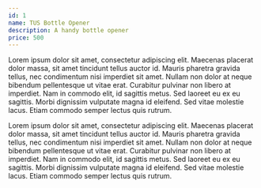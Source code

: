 ```yaml
---
id: 1
name: TUS Bottle Opener
description: A handy bottle opener
price: 500
---
```


Lorem ipsum dolor sit amet, consectetur adipiscing elit. Maecenas placerat dolor massa, sit amet tincidunt tellus auctor id. Mauris pharetra gravida tellus, nec condimentum nisi imperdiet sit amet. Nullam non dolor at neque bibendum pellentesque ut vitae erat. Curabitur pulvinar non libero at imperdiet. Nam in commodo elit, id sagittis metus. Sed laoreet eu ex eu sagittis. Morbi dignissim vulputate magna id eleifend. Sed vitae molestie lacus. Etiam commodo semper lectus quis rutrum.

Lorem ipsum dolor sit amet, consectetur adipiscing elit. Maecenas placerat dolor massa, sit amet tincidunt tellus auctor id. Mauris pharetra gravida tellus, nec condimentum nisi imperdiet sit amet. Nullam non dolor at neque bibendum pellentesque ut vitae erat. Curabitur pulvinar non libero at imperdiet. Nam in commodo elit, id sagittis metus. Sed laoreet eu ex eu sagittis. Morbi dignissim vulputate magna id eleifend. Sed vitae molestie lacus. Etiam commodo semper lectus quis rutrum.
